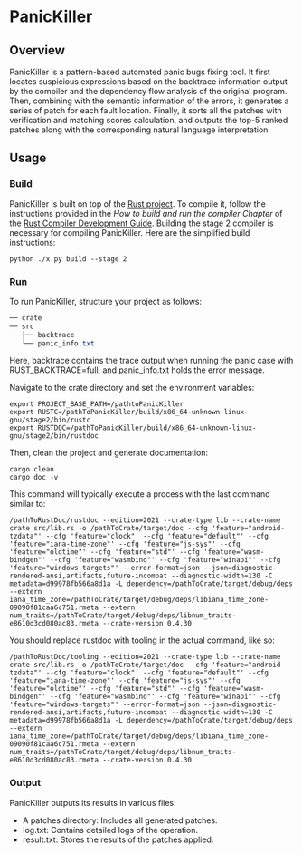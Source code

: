 # PanicKiller

## Overview

PanicKiller is a pattern-based automated panic bugs fixing tool. It first locates suspicious expressions based on the backtrace information output by the compiler and the dependency flow analysis of the original program. Then, combining with the semantic information of the errors, it generates a series of patch for each fault location. Finally, it sorts all the patches with verification and matching scores calculation, and outputs the top-5 ranked patches along with the corresponding natural language interpretation.

## Usage

### Build

PanicKiller is built on top of the [Rust project](https://github.com/rust-lang/rust). To compile it, follow the instructions provided in the _How  to build and run the compiler Chapter_ of the [Rust Compiler Development Guide](https://rustc-dev-guide.rust-lang.org/building/how-to-build-and-run.html). Building the stage 2 compiler is necessary for compiling PanicKiller. Here are the simplified build instructions:

```shell
python ./x.py build --stage 2
```

### Run

To run PanicKiller, structure your project as follows:

```css
── crate
── src
   ├── backtrace
   └── panic_info.txt
```

Here, backtrace contains the trace output when running the panic case with RUST_BACKTRACE=full, and panic_info.txt holds the error message.

Navigate to the crate directory and set the environment variables:

```shell
export PROJECT_BASE_PATH=/pathtoPanicKiller
export RUSTC=/pathToPanicKiller/build/x86_64-unknown-linux-gnu/stage2/bin/rustc
export RUSTDOC=/pathToPanicKiller/build/x86_64-unknown-linux-gnu/stage2/bin/rustdoc
```

Then, clean the project and generate documentation:

```shell
cargo clean
cargo doc -v
```

This command will typically execute a process with the last command similar to:

```
/pathToRustDoc/rustdoc --edition=2021 --crate-type lib --crate-name crate src/lib.rs -o /pathToCrate/target/doc --cfg 'feature="android-tzdata"' --cfg 'feature="clock"' --cfg 'feature="default"' --cfg 'feature="iana-time-zone"' --cfg 'feature="js-sys"' --cfg 'feature="oldtime"' --cfg 'feature="std"' --cfg 'feature="wasm-bindgen"' --cfg 'feature="wasmbind"' --cfg 'feature="winapi"' --cfg 'feature="windows-targets"' --error-format=json --json=diagnostic-rendered-ansi,artifacts,future-incompat --diagnostic-width=130 -C metadata=d99978fb566a8d1a -L dependency=/pathToCrate/target/debug/deps --extern iana_time_zone=/pathToCrate/target/debug/deps/libiana_time_zone-09090f81caa6c751.rmeta --extern num_traits=/pathToCrate/target/debug/deps/libnum_traits-e8610d3cd080ac83.rmeta --crate-version 0.4.30
```

You should replace rustdoc with tooling in the actual command, like so:

```
/pathToRustDoc/tooling --edition=2021 --crate-type lib --crate-name crate src/lib.rs -o /pathToCrate/target/doc --cfg 'feature="android-tzdata"' --cfg 'feature="clock"' --cfg 'feature="default"' --cfg 'feature="iana-time-zone"' --cfg 'feature="js-sys"' --cfg 'feature="oldtime"' --cfg 'feature="std"' --cfg 'feature="wasm-bindgen"' --cfg 'feature="wasmbind"' --cfg 'feature="winapi"' --cfg 'feature="windows-targets"' --error-format=json --json=diagnostic-rendered-ansi,artifacts,future-incompat --diagnostic-width=130 -C metadata=d99978fb566a8d1a -L dependency=/pathToCrate/target/debug/deps --extern iana_time_zone=/pathToCrate/target/debug/deps/libiana_time_zone-09090f81caa6c751.rmeta --extern num_traits=/pathToCrate/target/debug/deps/libnum_traits-e8610d3cd080ac83.rmeta --crate-version 0.4.30
```

### Output

PanicKiller outputs its results in various files:

- A patches directory: Includes all generated patches.
- log.txt: Contains detailed logs of the operation.
- result.txt: Stores the results of the patches applied.
